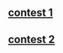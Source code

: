 ## [contest 1](https://codeforces.com/group/iEA3POa8Ps/contest/270648)
## [ contest 2](https://codeforces.com/group/iEA3POa8Ps/contest/270789)
